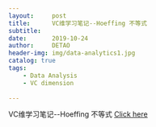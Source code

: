 ```yaml
---
layout:     post
title:      VC维学习笔记--Hoeffing 不等式
subtitle:   
date:       2019-10-24
author:     DETAO
header-img: img/data-analytics1.jpg
catalog: true
tags:
    - Data Analysis
    - VC dimension
    
---
```

 
 VC维学习笔记--Hoeffing 不等式 [Click here]({{site.baseurl}}/pdfpost/MicroEconomitricsHW1.pdf)

